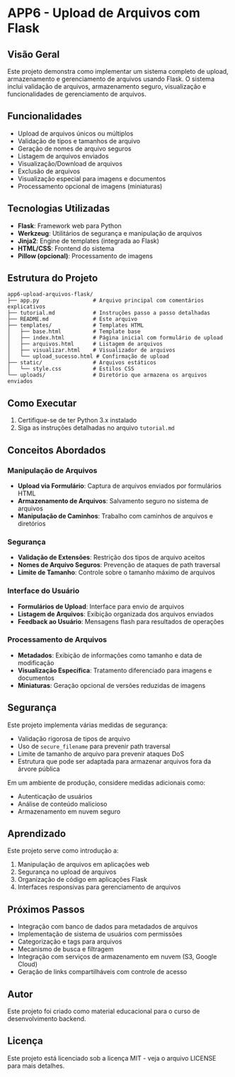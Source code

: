 # APP6 - Upload de Arquivos com Flask

## Visão Geral

Este projeto demonstra como implementar um sistema completo de upload, armazenamento e gerenciamento de arquivos usando Flask. O sistema inclui validação de arquivos, armazenamento seguro, visualização e funcionalidades de gerenciamento de arquivos.

## Funcionalidades

- Upload de arquivos únicos ou múltiplos
- Validação de tipos e tamanhos de arquivo
- Geração de nomes de arquivo seguros
- Listagem de arquivos enviados
- Visualização/Download de arquivos
- Exclusão de arquivos
- Visualização especial para imagens e documentos
- Processamento opcional de imagens (miniaturas)

## Tecnologias Utilizadas

- **Flask**: Framework web para Python
- **Werkzeug**: Utilitários de segurança e manipulação de arquivos
- **Jinja2**: Engine de templates (integrada ao Flask)
- **HTML/CSS**: Frontend do sistema
- **Pillow (opcional)**: Processamento de imagens

## Estrutura do Projeto

```
app6-upload-arquivos-flask/
├── app.py                 # Arquivo principal com comentários explicativos
├── tutorial.md            # Instruções passo a passo detalhadas
├── README.md              # Este arquivo
├── templates/             # Templates HTML
│   ├── base.html          # Template base
│   ├── index.html         # Página inicial com formulário de upload
│   ├── arquivos.html      # Listagem de arquivos
│   ├── visualizar.html    # Visualizador de arquivos
│   └── upload_sucesso.html # Confirmação de upload
├── static/                # Arquivos estáticos
│   └── style.css          # Estilos CSS
└── uploads/               # Diretório que armazena os arquivos enviados
```

## Como Executar

1. Certifique-se de ter Python 3.x instalado
2. Siga as instruções detalhadas no arquivo `tutorial.md`

## Conceitos Abordados

### Manipulação de Arquivos
- **Upload via Formulário**: Captura de arquivos enviados por formulários HTML
- **Armazenamento de Arquivos**: Salvamento seguro no sistema de arquivos
- **Manipulação de Caminhos**: Trabalho com caminhos de arquivos e diretórios

### Segurança
- **Validação de Extensões**: Restrição dos tipos de arquivo aceitos
- **Nomes de Arquivo Seguros**: Prevenção de ataques de path traversal
- **Limite de Tamanho**: Controle sobre o tamanho máximo de arquivos

### Interface do Usuário
- **Formulários de Upload**: Interface para envio de arquivos
- **Listagem de Arquivos**: Exibição organizada dos arquivos enviados
- **Feedback ao Usuário**: Mensagens flash para resultados de operações

### Processamento de Arquivos
- **Metadados**: Exibição de informações como tamanho e data de modificação
- **Visualização Específica**: Tratamento diferenciado para imagens e documentos
- **Miniaturas**: Geração opcional de versões reduzidas de imagens

## Segurança

Este projeto implementa várias medidas de segurança:

- Validação rigorosa de tipos de arquivo
- Uso de `secure_filename` para prevenir path traversal
- Limite de tamanho de arquivo para prevenir ataques DoS
- Estrutura que pode ser adaptada para armazenar arquivos fora da árvore pública

Em um ambiente de produção, considere medidas adicionais como:
- Autenticação de usuários
- Análise de conteúdo malicioso
- Armazenamento em nuvem seguro

## Aprendizado

Este projeto serve como introdução a:

1. Manipulação de arquivos em aplicações web
2. Segurança no upload de arquivos
3. Organização de código em aplicações Flask
4. Interfaces responsivas para gerenciamento de arquivos

## Próximos Passos

- Integração com banco de dados para metadados de arquivos
- Implementação de sistema de usuários com permissões
- Categorização e tags para arquivos
- Mecanismo de busca e filtragem
- Integração com serviços de armazenamento em nuvem (S3, Google Cloud)
- Geração de links compartilháveis com controle de acesso

## Autor

Este projeto foi criado como material educacional para o curso de desenvolvimento backend.

## Licença

Este projeto está licenciado sob a licença MIT - veja o arquivo LICENSE para mais detalhes. 
